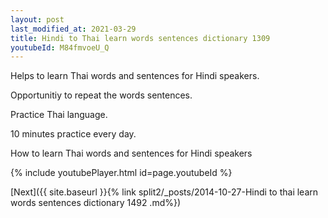 ```yaml
---
layout: post
last_modified_at: 2021-03-29
title: Hindi to Thai learn words sentences dictionary 1309 
youtubeId: M84fmvoeU_Q
---
```

 
 
Helps to learn Thai words and sentences for Hindi speakers.

Opportunitiy to repeat the words sentences. 

Practice Thai language. 
 
10 minutes practice every day. 
 
How to learn Thai words and sentences for Hindi speakers 
 
{% include youtubePlayer.html id=page.youtubeId %}
 
 
[Next]({{ site.baseurl }}{% link  split2/_posts/2014-10-27-Hindi to thai learn words sentences dictionary 1492 .md%})
 
